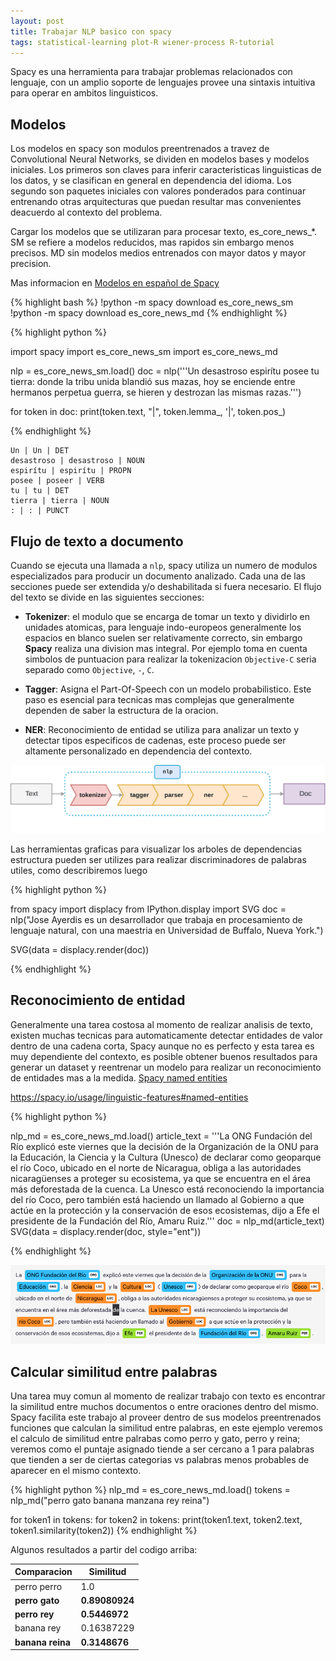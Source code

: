 ```yaml
---
layout: post
title: Trabajar NLP basico con spacy
tags: statistical-learning plot-R wiener-process R-tutorial
---
```


Spacy es una herramienta para trabajar problemas relacionados con lenguaje, con un amplio soporte de lenguajes provee una sintaxis intuitiva para operar en ambitos linguisticos.

## Modelos

Los modelos en spacy son modulos preentrenados a travez de Convolutional Neural Networks, se dividen en modelos bases y modelos iniciales. Los primeros son claves para inferir caracteristicas linguisticas de los datos, y se clasifican en general en dependencia del idioma. Los segundo son paquetes iniciales con valores ponderados para continuar entrenando otras arquitecturas que puedan resultar mas convenientes deacuerdo al contexto del problema.

Cargar los modelos que se utilizaran para procesar texto, es_core_news_*. SM se refiere a modelos reducidos, mas rapidos sin embargo menos precisos. MD sin modelos medios entrenados con mayor datos y mayor precision.

Mas informacion en [Modelos en español de Spacy](https://spacy.io/models/es)

{% highlight bash %}
!python -m spacy download es_core_news_sm
!python -m spacy download es_core_news_md
{% endhighlight %}

{% highlight python %}

import spacy
import es_core_news_sm
import es_core_news_md

nlp = es_core_news_sm.load()
doc = nlp('''Un desastroso espirítu posee tu tierra:
            donde la tribu unida blandió sus mazas,
            hoy se enciende entre hermanos perpetua guerra,
            se hieren y destrozan las mismas razas.''')

for token in doc: print(token.text, "|", token.lemma_, '|', token.pos_)

{% endhighlight %}

```
Un | Un | DET
desastroso | desastroso | NOUN
espirítu | espirítu | PROPN
posee | poseer | VERB
tu | tu | DET
tierra | tierra | NOUN
: | : | PUNCT
```

## Flujo de texto a documento

Cuando se ejecuta una llamada a `nlp`, spacy utiliza un numero de modulos especializados para producir un documento analizado. Cada una de las secciones puede ser extendida y/o deshabilitada si fuera necesario. El flujo del texto se divide en las siguientes secciones:

- **Tokenizer**: el modulo que se encarga de tomar un texto y dividirlo en unidades atomicas, para lenguaje indo-europeos generalmente los espacios en blanco suelen ser relativamente correcto, sin embargo **Spacy** realiza una division mas integral. Por ejemplo toma en cuenta simbolos de puntuacion para realizar la tokenizacion `Objective-C` seria separado como `Objective`, `-`, `C`.

- **Tagger**: Asigna el Part-Of-Speech con un modelo probabilistico. Este paso es esencial para tecnicas mas complejas que generalmente dependen de saber la estructura de la oracion.

- **NER**: Reconocimiento de entidad se utiliza para analizar un texto y detectar tipos especificos de cadenas, este proceso puede ser altamente personalizado en dependencia del contexto. 

![Spacy pipeline, flujo de texto](/assets/img/pipeline-spacy.svg)

Las herramientas graficas para visualizar los arboles de dependencias estructura pueden ser utilizes para realizar discriminadores de palabras utiles, como describiremos luego

{% highlight python %}

from spacy import displacy
from IPython.display import SVG
doc = nlp("Jose Ayerdis es un desarrollador que trabaja en procesamiento de lenguaje natural, con una maestria en Universidad de Buffalo, Nueva York.")

SVG(data = displacy.render(doc))

{% endhighlight %}

## Reconocimiento de entidad

Generalmente una tarea costosa al momento de realizar analisis de texto, existen muchas tecnicas para automaticamente detectar entidades de valor dentro de una cadena corta, Spacy aunque no es perfecto y esta tarea es muy dependiente del contexto, es posible obtener buenos resultados para generar un dataset y reentrenar un modelo para realizar un reconocimiento de entidades mas a la medida. [Spacy named entities](https://spacy.io/api/annotation#named-entities)

https://spacy.io/usage/linguistic-features#named-entities

{% highlight python %}

nlp_md = es_core_news_md.load()
article_text = '''La ONG Fundación del Río explicó este viernes que la decisión de la Organización de la ONU para la Educación, la Ciencia y la Cultura (Unesco) de declarar como geoparque el río Coco, ubicado en el norte de Nicaragua, obliga a las autoridades nicaragüenses a proteger su ecosistema, ya que se encuentra en el área más deforestada de la cuenca. La Unesco está reconociendo la importancia del río Coco, pero también está haciendo un llamado al Gobierno a que actúe en la protección y la conservación de esos ecosistemas, dijo a Efe el presidente de la Fundación del Río, Amaru Ruiz.'''
doc = nlp_md(article_text)
SVG(data = displacy.render(doc, style="ent"))

{% endhighlight %}

![Reconocimiento de entidades por parte de spacy](/assets/img/named-entity-ner.png)

## Calcular similitud entre palabras

Una tarea muy comun al momento de realizar trabajo con texto es encontrar la similitud entre muchos documentos o entre oraciones dentro del mismo. Spacy facilita este trabajo al proveer dentro de sus modelos preentrenados funciones que calculan la similitud entre palabras, en este ejemplo veremos el calculo de similitud entre palrabas como perro y gato, perro y reina; veremos como el puntaje asignado tiende a ser cercano a 1 para palabras que tienden a ser de ciertas categorias vs palabras menos probables de aparecer en el mismo contexto.

{% highlight python %}
nlp_md = es_core_news_md.load()
tokens = nlp_md("perro gato banana manzana rey reina")

for token1 in tokens:
    for token2 in tokens:
        print(token1.text, token2.text, token1.similarity(token2))
{% endhighlight %}

Algunos resultados a partir del codigo arriba:

| Comparacion      | Similitud |
| ----------- | ----------- |
| perro perro      | 1.0       |
| **perro gato**   | **0.89080924**    |
| **perro rey**   | **0.5446972**    |
| banana rey   | 0.16387229    |
| **banana reina**   | **0.3148676**    |